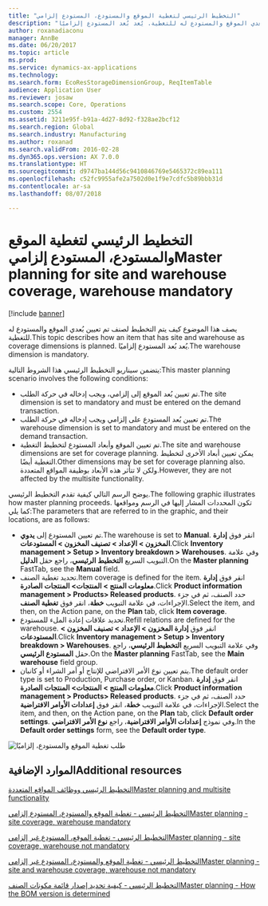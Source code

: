 ```yaml
---
title: "التخطيط الرئيسي لتغطية الموقع والمستودع، المستودع إلزامي"
description: "يصف هذا الموضوع كيف يتم التخطيط لصنف تم تعيين بُعدي الموقع والمستودع له للتغطية. يُعد بُعد المستودع إلزاميًا."
author: roxanadiaconu
manager: AnnBe
ms.date: 06/20/2017
ms.topic: article
ms.prod: 
ms.service: dynamics-ax-applications
ms.technology: 
ms.search.form: EcoResStorageDimensionGroup, ReqItemTable
audience: Application User
ms.reviewer: josaw
ms.search.scope: Core, Operations
ms.custom: 2554
ms.assetid: 3211e95f-b91a-4d27-8d92-f328ae2bcf12
ms.search.region: Global
ms.search.industry: Manufacturing
ms.author: roxanad
ms.search.validFrom: 2016-02-28
ms.dyn365.ops.version: AX 7.0.0
ms.translationtype: HT
ms.sourcegitcommit: d9747ba144d56c9410846769e5465372c89ea111
ms.openlocfilehash: c52fc9955afe2a7502d0e1f9e7cdfc5b89bbb31d
ms.contentlocale: ar-sa
ms.lasthandoff: 08/07/2018

---
```


# <a name="master-planning-for-site-and-warehouse-coverage-warehouse-mandatory"></a><span data-ttu-id="a3009-104">التخطيط الرئيسي لتغطية الموقع والمستودع، المستودع إلزامي</span><span class="sxs-lookup"><span data-stu-id="a3009-104">Master planning for site and warehouse coverage, warehouse mandatory</span></span>

[!include [banner](../includes/banner.md)]

<span data-ttu-id="a3009-105">يصف هذا الموضوع كيف يتم التخطيط لصنف تم تعيين بُعدي الموقع والمستودع له للتغطية.</span><span class="sxs-lookup"><span data-stu-id="a3009-105">This topic describes how an item that has site and warehouse as coverage dimensions is planned.</span></span> <span data-ttu-id="a3009-106">يُعد بُعد المستودع إلزاميًا.</span><span class="sxs-lookup"><span data-stu-id="a3009-106">The warehouse dimension is mandatory.</span></span>

<span data-ttu-id="a3009-107">يتضمن سيناريو التخطيط الرئيسي هذا الشروط التالية:</span><span class="sxs-lookup"><span data-stu-id="a3009-107">This master planning scenario involves the following conditions:</span></span>

-   <span data-ttu-id="a3009-108">تم تعيين بُعد الموقع إلى إلزامي، ويجب إدخاله في حركة الطلب.</span><span class="sxs-lookup"><span data-stu-id="a3009-108">The site dimension is set to mandatory and must be entered on the demand transaction.</span></span>
-   <span data-ttu-id="a3009-109">تم تعيين بُعد المستودع على إلزامي ويجب إدخاله في حركة الطلب.</span><span class="sxs-lookup"><span data-stu-id="a3009-109">The warehouse dimension is set to mandatory and must be entered on the demand transaction.</span></span>
-   <span data-ttu-id="a3009-110">تم تعيين الموقع وأبعاد المستودع لتخطيط التغطية.</span><span class="sxs-lookup"><span data-stu-id="a3009-110">The site and warehouse dimensions are set for coverage planning.</span></span> <span data-ttu-id="a3009-111">يمكن تعيين أبعاد الأخرى لتخطيط التغطية أيضًا.</span><span class="sxs-lookup"><span data-stu-id="a3009-111">Other dimensions may be set for coverage planning also.</span></span> <span data-ttu-id="a3009-112">ولكن لا تتأثر هذه الأبعاد بوظيفة المواقع المتعددة.</span><span class="sxs-lookup"><span data-stu-id="a3009-112">However, they are not affected by the multisite functionality.</span></span>

<span data-ttu-id="a3009-113">يوضح الرسم التالي كيفية تقدم التخطيط الرئيسي.</span><span class="sxs-lookup"><span data-stu-id="a3009-113">The following graphic illustrates how master planning proceeds.</span></span> <span data-ttu-id="a3009-114">تكون المحددات المشار إليها في الرسم ومواقعها كما يلي:</span><span class="sxs-lookup"><span data-stu-id="a3009-114">The parameters that are referred to in the graphic, and their locations, are as follows:</span></span>
-   <span data-ttu-id="a3009-115">تم تعيين المستودع إلى **يدوي‏‎**.</span><span class="sxs-lookup"><span data-stu-id="a3009-115">The warehouse is set to **Manual**.</span></span> <span data-ttu-id="a3009-116">انقر فوق **إدارة المخزون &gt; الإعداد &gt; تصنيف المخزون &gt; المستودعات**.</span><span class="sxs-lookup"><span data-stu-id="a3009-116">Click **Inventory management &gt; Setup &gt; Inventory breakdown &gt; Warehouses**.</span></span> <span data-ttu-id="a3009-117">وفي علامة التبويب السريع **التخطيط الرئيسي**، راجع حقل **الدليل**.</span><span class="sxs-lookup"><span data-stu-id="a3009-117">On the **Master planning** FastTab, see the **Manual** field.</span></span>
-   <span data-ttu-id="a3009-118">تحديد تغطية الصنف.</span><span class="sxs-lookup"><span data-stu-id="a3009-118">Item coverage is defined for the item.</span></span> <span data-ttu-id="a3009-119">انقر فوق **إدارة معلومات المنتج &gt; المنتجات&gt; المنتجات الصادرة**.</span><span class="sxs-lookup"><span data-stu-id="a3009-119">Click **Product information management &gt; Products&gt; Released products**.</span></span> <span data-ttu-id="a3009-120">حدد الصنف، ثم في جزء الإجراءات، في علامة التبويب **خطة**، انقر فوق **تغطية الصنف**.</span><span class="sxs-lookup"><span data-stu-id="a3009-120">Select the item, and then, on the Action pane, on the **Plan** tab, click **Item coverage**.</span></span>
-   <span data-ttu-id="a3009-121">تحديد علاقات إعادة الملء للمستودع.</span><span class="sxs-lookup"><span data-stu-id="a3009-121">Refill relations are defined for the warehouse.</span></span> <span data-ttu-id="a3009-122">انقر فوق **إدارة المخزون &gt; الإعداد &gt; تصنيف المخزون &gt; المستودعات**.</span><span class="sxs-lookup"><span data-stu-id="a3009-122">Click **Inventory management &gt; Setup &gt; Inventory breakdown &gt; Warehouses**.</span></span> <span data-ttu-id="a3009-123">وفي علامة التبويب السريع **التخطيط الرئيسي**، راجع حقل **المستودع الرئيسي**.</span><span class="sxs-lookup"><span data-stu-id="a3009-123">On the **Master planning** FastTab, see the **Main warehouse** field group.</span></span>
-   <span data-ttu-id="a3009-124">يتم تعيين نوع الأمر الافتراضي للإنتاج أو أمر الشراء أو كانبان.</span><span class="sxs-lookup"><span data-stu-id="a3009-124">The default order type is set to Production, Purchase order, or Kanban.</span></span> <span data-ttu-id="a3009-125">انقر فوق **إدارة معلومات المنتج &gt; المنتجات&gt; المنتجات الصادرة**.</span><span class="sxs-lookup"><span data-stu-id="a3009-125">Click **Product information management &gt; Products&gt; Released products**.</span></span> <span data-ttu-id="a3009-126">حدد الصنف، ثم في جزء الإجراءات، في علامة التبويب **خطة**، انقر فوق **إعدادات الأوامر الافتراضية**.</span><span class="sxs-lookup"><span data-stu-id="a3009-126">Select the item, and then, on the Action pane, on the **Plan** tab, click **Default order settings**.</span></span> <span data-ttu-id="a3009-127">وفي نموذج **إعدادات الأوامر الافتراضية**، راجع **نوع الأمر الافتراضي**.</span><span class="sxs-lookup"><span data-stu-id="a3009-127">In the **Default order settings** form, see the **Default order type**.</span></span>

![طلب تغطية الموقع والمستودع، إلزاميًا](./media/multisitedemandexplosionscenarioforsiteandwarehousecoveragewarehousemandatory.jpg)



<a name="additional-resources"></a><span data-ttu-id="a3009-129">الموارد الإضافية</span><span class="sxs-lookup"><span data-stu-id="a3009-129">Additional resources</span></span>
--------

[<span data-ttu-id="a3009-130">التخطيط الرئيسي ووظائف المواقع المتعددة</span><span class="sxs-lookup"><span data-stu-id="a3009-130">Master planning and multisite functionality</span></span>](master-plan-multisite-functionality.md)

[<span data-ttu-id="a3009-131">التخطيط الرئيسي - تغطية الموقع والمستودع، المستودع إلزامي</span><span class="sxs-lookup"><span data-stu-id="a3009-131">Master planning - site coverage, warehouse mandatory</span></span>](master-plan-site-coverage-warehouse-mandatory.md)

[<span data-ttu-id="a3009-132">التخطيط الرئيسي - تغطية الموقع، المستودع غير إلزامي</span><span class="sxs-lookup"><span data-stu-id="a3009-132">Master planning - site coverage, warehouse not mandatory</span></span>](master-plan-site-coverage-warehouse-not-mandatory.md)

[<span data-ttu-id="a3009-133">التخطيط الرئيسي - تغطية الموقع والمستودع، المستودع غير إلزامي</span><span class="sxs-lookup"><span data-stu-id="a3009-133">Master planning - site and warehouse coverage, warehouse not mandatory</span></span>](master-plan-site-warehouse-coverage-warehouse-not-mandatory.md)

[<span data-ttu-id="a3009-134">التخطيط الرئيسي - كيفية تحديد إصدار قائمة مكونات الصنف</span><span class="sxs-lookup"><span data-stu-id="a3009-134">Master planning - How the BOM version is determined</span></span>](master-plan-bom-version-determined.md)




